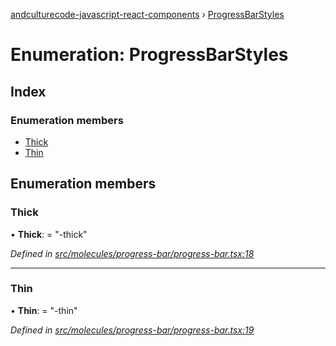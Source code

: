 [andculturecode-javascript-react-components](../README.md) › [ProgressBarStyles](progressbarstyles.md)

# Enumeration: ProgressBarStyles

## Index

### Enumeration members

* [Thick](progressbarstyles.md#thick)
* [Thin](progressbarstyles.md#thin)

## Enumeration members

###  Thick

• **Thick**: = "-thick"

*Defined in [src/molecules/progress-bar/progress-bar.tsx:18](https://github.com/AndcultureCode/AndcultureCode.JavaScript.React.Components/blob/c9cfa12/src/molecules/progress-bar/progress-bar.tsx#L18)*

___

###  Thin

• **Thin**: = "-thin"

*Defined in [src/molecules/progress-bar/progress-bar.tsx:19](https://github.com/AndcultureCode/AndcultureCode.JavaScript.React.Components/blob/c9cfa12/src/molecules/progress-bar/progress-bar.tsx#L19)*
